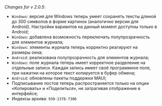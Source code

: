 _Changes for v 2.0.5_:
- `Windows`: версия для Windows теперь умеет сохранять тексты длиной до 300 символов в форме картинок (аналогично версии для Android). Настройки вариантов на данный момент доступны только в Android;
- `Windows`: добавлена возможность переключать полупрозрачность для элементов журнала;
- `Windows`: элементы журнала теперь корректно реагируют на размеры окна;
- `Android`: реализована полупрозрачность для элементов журнала;
- `Windows`: поле журнала теперь имеет корректное разделение на отдельные записи. Каждая запись имеет своё программное поле, при нажатии на которое текст копируется в буфер обмена;
- `Android`: обновлены пакеты поддержки MAUI;
- Подписывание постов теперь распространяется только на опции «Копировать» и «Поделиться», не затрагивая отображение в интерфейсе;
- Индексы архива: `930-1378-7306`

